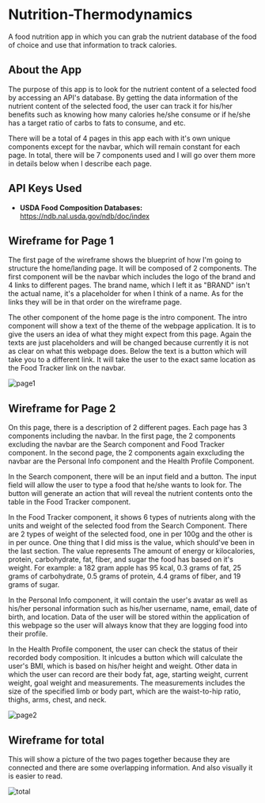 # Nutrition-Thermodynamics
A food nutrition app in which you can grab the nutrient database of the food of choice and use that information to track calories.

## About the App
The purpose of this app is to look for the nutrient content of a selected food by accessing an API's database. By getting the data information of the nutrient content of the selected food, the user can track it for his/her benefits such as knowing how many calories he/she consume or if he/she has a target ratio of carbs to fats to consume, and etc.

There will be a total of 4 pages in this app each with it's own unique components except for the navbar, which will remain constant for each page. In total, there will be 7 components used and I will go over them more in details below when I describe each page.

## API Keys Used
  - **USDA Food Composition Databases:** https://ndb.nal.usda.gov/ndb/doc/index
  
## Wireframe for Page 1
The first page of the wireframe shows the blueprint of how I'm going to structure the home/landing page. It will be composed of 2 components. The first component will be the navbar which includes the logo of the brand and 4 links to different pages. The brand name, which I left it as "BRAND" isn't the actual name, it's a placeholder for when I think of a name. As for the links they will be in that order on the wireframe page. 

The other component of the home page is the intro component. The intro component will show a text of the theme of the webpage application. It is to give the users an idea of what they might expect from this page. Again the texts are just placeholders and will be changed because currently it is not as clear on what this webpage does. Below the text is a button which will take you to a different link. It will take the user to the exact same location as the Food Tracker link on the navbar. 

![page1](https://user-images.githubusercontent.com/45612730/56463726-73807f00-63a7-11e9-8ce2-7970b7b9c072.jpeg)

## Wireframe for Page 2
On this page, there is a description of 2 different pages. Each page has 3 components including the navbar. In the first page, the 2 components excluding the navbar are the Search component and Food Tracker component. In the second page, the 2 components again exxcluding the navbar are the Personal Info component and the Health Profile Component.

In the Search component, there will be an input field and a button. The input field will allow the user to type a food that he/she wants to look for. The button will generate an action that will reveal the nutrient contents onto the table in the Food Tracker component.  

In the Food Tracker component, it shows 6 types of nutrients along with the units and weight of the selected food from the Search Component. There are 2 types of weight of the selected food, one in per 100g and the other is in per ounce. One thing that I did miss is the value, which should've been in the last section. The value represents The amount of energy or kilocalories, protein, carbohydrate, fat, fiber, and sugar the food has based on it's weight. For example: a 182 gram apple has 95 kcal, 0.3 grams of fat, 25 grams of carbohydrate, 0.5 grams of protein, 4.4 grams of fiber, and 19 grams of sugar.

In the Personal Info component, it will contain the user's avatar as well as his/her personal information such as his/her username, name, email, date of birth, and location. Data of the user will be stored within the application of this webpage so the user will always know that they are logging food into their profile. 

In the Health Profile component, the user can check the status of their recorded body composition. It inlcudes a button which will calculate the user's BMI, which is based on his/her height and weight. Other data in which the user can record are their body fat, age, starting weight, current weight, goal weight and measurements. The measurements includes the size of the specified limb or body part, which are the waist-to-hip ratio, thighs, arms, chest, and neck. 

![page2](https://user-images.githubusercontent.com/45612730/56463727-73807f00-63a7-11e9-9145-f775bec6584b.jpeg)

## Wireframe for total
This will show a picture of the two pages together because they are connected and there are some overlapping information. And also visually it is easier to read. 

![total](https://user-images.githubusercontent.com/45612730/56463728-73807f00-63a7-11e9-966c-379ffa2b7afa.jpeg)